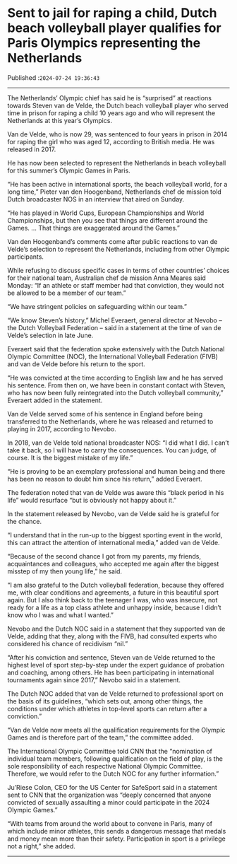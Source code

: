 # Sent to jail for raping a child, Dutch beach volleyball player qualifies for Paris Olympics representing the Netherlands

Published :`2024-07-24 19:36:43`

---

The Netherlands’ Olympic chief has said he is “surprised” at reactions towards Steven van de Velde, the Dutch beach volleyball player who served time in prison for raping a child 10 years ago and who will represent the Netherlands at this year’s Olympics.

Van de Velde, who is now 29, was sentenced to four years in prison in 2014 for raping the girl who was aged 12, according to British media. He was released in 2017.

He has now been selected to represent the Netherlands in beach volleyball for this summer’s Olympic Games in Paris.

“He has been active in international sports, the beach volleyball world, for a long time,” Pieter van den Hoogenband, Netherlands chef de mission told Dutch broadcaster NOS in an interview that aired on Sunday.

“He has played in World Cups, European Championships and World Championships, but then you see that things are different around the Games. … That things are exaggerated around the Games.”

Van den Hoogenband’s comments come after public reactions to van de Velde’s selection to represent the Netherlands, including from other Olympic participants.

While refusing to discuss specific cases in terms of other countries’ choices for their national team, Australian chef de mission Anna Meares said Monday: “If an athlete or staff member had that conviction, they would not be allowed to be a member of our team.”

“We have stringent policies on safeguarding within our team.”

“We know Steven’s history,” Michel Everaert, general director at Nevobo – the Dutch Volleyball Federation – said in a statement at the time of van de Velde’s selection in late June.

Everaert said that the federation spoke extensively with the Dutch National Olympic Committee (NOC), the International Volleyball Federation (FIVB) and van de Velde before his return to the sport.

“He was convicted at the time according to English law and he has served his sentence. From then on, we have been in constant contact with Steven, who has now been fully reintegrated into the Dutch volleyball community,” Everaert added in the statement.

Van de Velde served some of his sentence in England before being transferred to the Netherlands, where he was released and returned to playing in 2017, according to Nevobo.

In 2018, van de Velde told national broadcaster NOS: “I did what I did. I can’t take it back, so I will have to carry the consequences. You can judge, of course. It is the biggest mistake of my life.”

“He is proving to be an exemplary professional and human being and there has been no reason to doubt him since his return,” added Everaert.

The federation noted that van de Velde was aware this “black period in his life” would resurface “but is obviously not happy about it.”

In the statement released by Nevobo, van de Velde said he is grateful for the chance.

“I understand that in the run-up to the biggest sporting event in the world, this can attract the attention of international media,” added van de Velde.

“Because of the second chance I got from my parents, my friends, acquaintances and colleagues, who accepted me again after the biggest misstep of my then young life,” he said.

“I am also grateful to the Dutch volleyball federation, because they offered me, with clear conditions and agreements, a future in this beautiful sport again. But I also think back to the teenager I was, who was insecure, not ready for a life as a top class athlete and unhappy inside, because I didn’t know who I was and what I wanted.”

Nevobo and the Dutch NOC said in a statement that they supported van de Velde, adding that they, along with the FIVB, had consulted experts who considered his chance of recidivism “nil.”

“After his conviction and sentence, Steven van de Velde returned to the highest level of sport step-by-step under the expert guidance of probation and coaching, among others. He has been participating in international tournaments again since 2017,” Nevobo said in a statement.

The Dutch NOC added that van de Velde returned to professional sport on the basis of its guidelines, “which sets out, among other things, the conditions under which athletes in top-level sports can return after a conviction.”

“Van de Velde now meets all the qualification requirements for the Olympic Games and is therefore part of the team,” the committee added.

The International Olympic Committee told CNN that the “nomination of individual team members, following qualification on the field of play, is the sole responsibility of each respective National Olympic Committee. Therefore, we would refer to the Dutch NOC for any further information.”

Ju’Riese Colon, CEO for the US Center for SafeSport said in a statement sent to CNN that the organization was “deeply concerned that anyone convicted of sexually assaulting a minor could participate in the 2024 Olympic Games.”

“With teams from around the world about to convene in Paris, many of which include minor athletes, this sends a dangerous message that medals and money mean more than their safety. Participation in sport is a privilege not a right,” she added.

---

